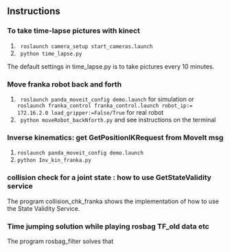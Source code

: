 ## Instructions

### To take time-lapse pictures with kinect

1. ```  roslaunch camera_setup start_cameras.launch ```
2. ```  python time_lapse.py ```

The default settings in time_lapse.py is to take pictures every 10 minutes.

### Move franka robot back and forth
1. ```  roslaunch panda_moveit_config demo.launch ``` for simulation or
   ```  roslaunch franka_control franka_control.launch robot_ip:= 172.16.2.0 load_gripper:=False/True ``` for real robot
2. ```  python moveRobot_backNforth.py ``` and see instructions on the terminal

### Inverse kinematics: get GetPositionIKRequest from MoveIt msg
1. ``` roslaunch panda_moveit_config demo.launch ```
2. ``` python Inv_kin_franka.py ```

### collision check for a joint state : how to use GetStateValidity service
 
The program collision_chk_franka shows the implementation of how to use the State Validity Service.

### Time jumping solution while playing rosbag TF_old data etc

The program rosbag_filter solves that

